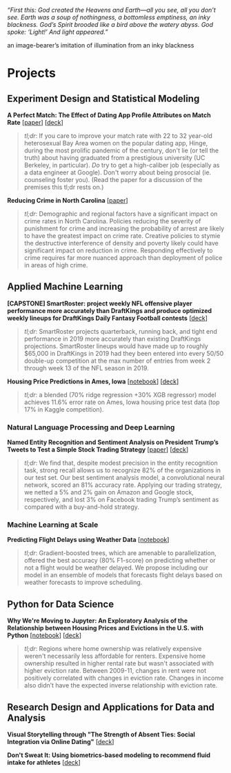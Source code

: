 _“First this: God created the Heavens and Earth—all you see, all you don’t see. Earth was a soup of nothingness, a bottomless emptiness, an inky blackness. God’s Spirit brooded like a bird above the watery abyss. God spoke: ‘Light!’ And light appeared.”_

an image-bearer’s imitation of illumination from an inky blackness

# Projects

## Experiment Design and Statistical Modeling
**A Perfect Match: The Effect of Dating App Profile Attributes on Match Rate** \[[paper](https://github.com/paulrpetit/DataSciencePortfolio/blob/portfolio/ExperimentDesignAndStatisticalModeling/ExperimentsAndCausality/prestigious-dates.pdf)\] \[[deck](https://github.com/paulrpetit/DataSciencePortfolio/blob/portfolio/ExperimentDesignAndStatisticalModeling/ExperimentsAndCausality/w241%20-%20Prestigious%20Dates.pdf)\] 
> _tl;dr_: If you care to improve your match rate with 22 to 32 year-old heterosexual Bay Area women on the popular dating app, Hinge, during the most prolific pandemic of the century, don't lie (or tell the truth) about having graduated from a prestigious university (UC Berkeley, in particular). _Do_ try to get a high-caliber job (especially as a data engineer at Google). Don't worry about being prosocial (ie. counseling foster you). (Read the paper for a discussion of the premises this tl;dr rests on.)

**Reducing Crime in North Carolina** \[[paper](https://github.com/paulrpetit/DataSciencePortfolio/blob/portfolio/ExperimentDesignAndStatisticalModeling/StatisticsForDataScience/Garyfallos_MacLean_Petit_W203_Lab_3.pdf)\] 
> _tl;dr_: Demographic and regional factors have a significant impact on crime rates in North Carolina. Policies reducing the severity of punishment for crime and increasing the probability of arrest are likely to have the greatest impact on crime rate. Creative policies to stymie the destructive interference of density and poverty likely could have significant impact on reduction in crime. Responding effectively to crime requires far more nuanced approach than deployment of police in areas of high crime.
  
## Applied Machine Learning
**\[CAPSTONE\] SmartRoster: project weekly NFL offensive player performance more accurately than DraftKings and produce optimized weekly lineups for DraftKings Daily Fantasy Football contests** \[[deck](https://github.com/paulrpetit/DSPortfolio/blob/portfolio/Capstone/%5BW210%20Capstone%5D%20Daily%20Fantasy%20Football%20Betting%20Final%20Presentation.pdf)\]
> _tl;dr_: SmartRoster projects quarterback, running back, and tight end performance in 2019 more accurately than existing DraftKings projections. SmartRoster lineups would have made up to roughly $65,000 in DraftKings in 2019 had they been entered into every 50/50 double-up competition at the max number of entries from week 2 through week 13 of the NFL season in 2019.


**Housing Price Predictions in Ames, Iowa** \[[notebook](https://github.com/paulrpetit/DataSciencePortfolio/blob/portfolio/AppliedMachineLearning/w207_final_project_moore_petit.ipynb)\] \[[deck](https://github.com/paulrpetit/DataSciencePortfolio/blob/portfolio/AppliedMachineLearning/W207%20Final%20Project.pdf)\]  
> _tl;dr_: a blended (70% ridge regression +30% XGB regressor) model achieves 11.6% error rate on Ames, Iowa housing price test data (top 17% in Kaggle competition).

### Natural Language Processing and Deep Learning 
**Named Entity Recognition and Sentiment Analysis on President Trump’s Tweets to Test a Simple Stock Trading Strategy** \[[paper](https://github.com/paulrpetit/DataSciencePortfolio/blob/portfolio/AppliedMachineLearning/NLPAndDeepLearning/%5BW266%20Final%20Project%5D%20Jung_Petit%20Trading%20Tips%20from%20Trump's%20Twitter.pdf)\] \[[deck](https://github.com/paulrpetit/DataSciencePortfolio/blob/portfolio/AppliedMachineLearning/NLPAndDeepLearning/%5BW266%20Final%20Project%20Presentation%5D%20Jung_Petit%20Trading%20Tips%20from%20Trump's%20Twitter.pdf)\]
>_tl;dr_: We find that, despite modest precision in the entity recognition task, strong recall allows us to recognize 82% of the organizations in our test set. Our best sentiment analysis model, a convolutional neural network, scored an 81% accuracy rate. Applying our trading strategy, we netted a 5% and 2% gain on Amazon and Google stock, respectively, and lost 3% on Facebook trading Trump’s sentiment as compared with a buy-and-hold strategy.

### Machine Learning at Scale
**Predicting Flight Delays using Weather Data** \[[notebook](https://databricks-prod-cloudfront.cloud.databricks.com/public/4027ec902e239c93eaaa8714f173bcfc/5281736801604993/1818549097511472/5287691976773311/latest.html)\]
> _tl;dr_: Gradient-boosted trees, which are amenable to parallelization, offered the best accuracy (80% F1-score) on predicting whether or not a flight would be weather delayed. We propose including our model in an ensemble of models that forecasts flight delays based on weather forecasts to improve scheduling.

## Python for Data Science
**Why We're Moving to Jupyter: An Exploratory Analysis of the Relationship between Housing Prices and Evictions in the U.S. with Python** \[[notebook](https://github.com/paulrpetit/DataSciencePortfolio/blob/portfolio/PythonForDataScience/project_2_eviction_dataset_exploration_q_2_analysis.ipynb)\] \[[deck](https://github.com/paulrpetit/DataSciencePortfolio/blob/portfolio/PythonForDataScience/W200%20Fall18%20_%20Thursday%2C%204_00%20_%20Project%202_%20Why%20We%E2%80%99re%20Moving%20to%20Jupyter%20_%20Petit%20Sohn.pdf)\] 
> _tl;dr_: Regions where home ownership was relatively expensive weren't necessarily less affordable for renters. Expensive home ownership resulted in higher rental rate but wasn't associated with higher eviction rate. Between 2009-11, changes in rent were not positively correlated with changes in eviction rate. Changes in income also didn’t have the expected inverse relationship with eviction rate.

## Research Design and Applications for Data and Analysis
**Visual Storytelling through "The Strength of Absent Ties: Social Integration via Online Dating"** \[[deck](https://github.com/paulrpetit/DataSciencePortfolio/blob/portfolio/ResearchDesignAndApplicationsforDataAndAnalysis/W201%20Fall18%20_%20Live%20Session%20Thursday%2C%206_30%20pm%20_%20Week%209%20_%20Paul.pdf)\] 

**Don't Sweat It: Using biometrics-based modeling to recommend fluid intake for athletes** \[[deck](https://github.com/paulrpetit/DataSciencePortfolio/blob/portfolio/ResearchDesignAndApplicationsforDataAndAnalysis/W201%20_%20Thursday%206_30pm%20_%20Week%2014%20%20_%20Group%201%20_%20Kumar%20Petit%20Sen%20FINAL%20.pdf)\]
